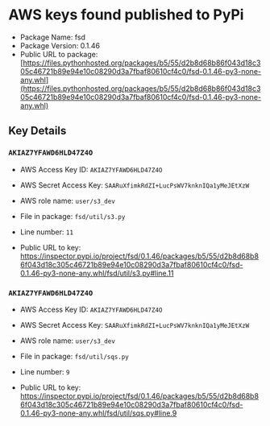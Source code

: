 # AWS keys found published to PyPi

* Package Name: fsd
* Package Version: 0.1.46
* Public URL to package: [https://files.pythonhosted.org/packages/b5/55/d2b8d68b86f043d18c305c46721b89e94e10c08290d3a7fbaf80610cf4c0/fsd-0.1.46-py3-none-any.whl](https://files.pythonhosted.org/packages/b5/55/d2b8d68b86f043d18c305c46721b89e94e10c08290d3a7fbaf80610cf4c0/fsd-0.1.46-py3-none-any.whl)

## Key Details

### `AKIAZ7YFAWD6HLD47Z4O`

* AWS Access Key ID: `AKIAZ7YFAWD6HLD47Z4O`
* AWS Secret Access Key: `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` 
* AWS role name: `user/s3_dev`
* File in package: `fsd/util/s3.py`
* Line number: `11`

* Public URL to key: https://inspector.pypi.io/project/fsd/0.1.46/packages/b5/55/d2b8d68b86f043d18c305c46721b89e94e10c08290d3a7fbaf80610cf4c0/fsd-0.1.46-py3-none-any.whl/fsd/util/s3.py#line.11



### `AKIAZ7YFAWD6HLD47Z4O`

* AWS Access Key ID: `AKIAZ7YFAWD6HLD47Z4O`
* AWS Secret Access Key: `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` 
* AWS role name: `user/s3_dev`
* File in package: `fsd/util/sqs.py`
* Line number: `9`

* Public URL to key: https://inspector.pypi.io/project/fsd/0.1.46/packages/b5/55/d2b8d68b86f043d18c305c46721b89e94e10c08290d3a7fbaf80610cf4c0/fsd-0.1.46-py3-none-any.whl/fsd/util/sqs.py#line.9


